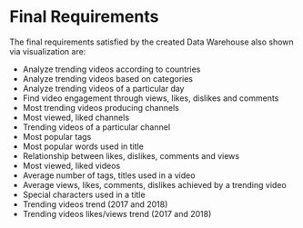 # Final Requirements

The final requirements satisfied by the created Data Warehouse also shown via visualization are:

* Analyze trending videos according to countries
* Analyze trending videos based on categories
* Analyze trending videos of a particular day
* Find video engagement through views, likes, dislikes and comments
* Most trending videos producing channels
* Most viewed, liked channels  
* Trending videos of a particular channel
* Most popular tags
* Most popular words used in title
* Relationship between likes, dislikes, comments and views
* Most viewed, liked videos
* Average number of tags, titles used in a video
* Average views, likes, comments, dislikes achieved by a trending video
* Special characters used in a title
* Trending videos trend (2017 and 2018) 
* Trending videos likes/views trend (2017 and 2018) 


